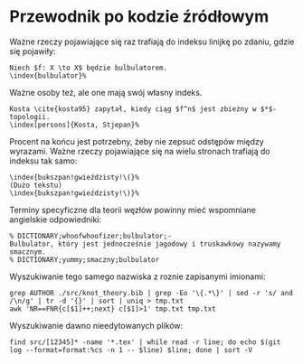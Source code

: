 # Przewodnik po kodzie źródłowym
Ważne rzeczy pojawiające się raz trafiają do indeksu linijkę po zdaniu, gdzie się pojawiły:
```
Niech $f: X \to X$ będzie bulbulatorem.
\index{bulbulator}%
```
Ważne osoby też, ale one mają swój własny indeks.
```
Kosta \cite{kosta95} zapytał, kiedy ciąg $f^n$ jest zbieżny w $*$-topologii.
\index[persons]{Kosta, Stjepan}%
```
Procent na końcu jest potrzebny, żeby nie zepsuć odstępów między wyrazami.
Ważne rzeczy pojawiające się na wielu stronach trafiają do indeksu tak samo:
```
\index{bukszpan!gwieździsty!\(}%
(Dużo tekstu)
\index{bukszpan!gwieździsty!\)}%
```

Terminy specyficzne dla teorii węzłów powinny mieć wspomniane angielskie odpowiedniki:
```
% DICTIONARY;whoofwhoofizer;bulbulator;-
Bulbulator, który jest jednocześnie jagodowy i truskawkowy nazywamy smacznym.
% DICTIONARY;yummy;smaczny;bulbulator
```

Wyszukiwanie tego samego nazwiska z roznie zapisanymi imionami:
```
grep AUTHOR ./src/knot_theory.bib | grep -Eo '\{.*\}' | sed -r 's/ and /\n/g' | tr -d '{}' | sort | uniq > tmp.txt
awk 'NR==FNR{c[$1]++;next} c[$1]>1' tmp.txt tmp.txt
```

Wyszukiwanie dawno nieedytowanych plików:
```
find src/[12345]* -name '*.tex' | while read -r line; do echo $(git log --format=format:%cs -n 1 -- $line) $line; done | sort -V
```
